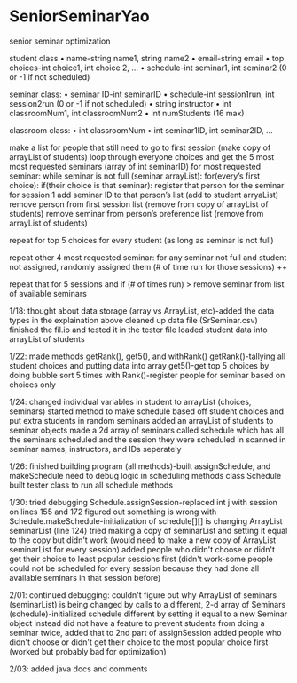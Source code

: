 # SeniorSeminarYao
senior seminar optimization

student class
• name-string name1, string name2
• email-string email
• top choices-int choice1, int choice 2, …
• schedule-int seminar1, int seminar2 (0 or -1 if not scheduled)

seminar class:
• seminar ID-int seminarID
• schedule-int session1run, int session2run (0 or -1 if not scheduled)
• string instructor 
• int classroomNum1, int classroomNum2
• int numStudents (16 max)

classroom class:
• int classroomNum
• int seminar1ID, int seminar2ID, … 


make a list for people that still need to go to first session (make copy of arrayList of students)
loop through everyone choices and get the 5 most most requested seminars (array of int seminarID)
for most requested seminar:
while seminar is not full (seminar arrayList):
for(every’s first choice):
if(their choice is that seminar):
register that person for the seminar for session 1 
add seminar ID to that person’s list (add to student arryaList)
remove person from first session list (remove from copy of arrayList of students)
remove seminar from person’s preference list (remove from arrayList of students)

repeat for top 5 choices for every student (as long as seminar is not full) 

repeat other 4 most requested seminar:
for any seminar not full and student not assigned, randomly assigned them 
(# of time run for those sessions) ++

repeat that for 5 sessions and if (# of times run) > remove seminar from list of available seminars 

1/18:
thought about data storage (array vs ArrayList, etc)-added the data types in the explaination above
cleaned up data file (SrSeminar.csv)
finished the fil.io and tested it in the tester file 
loaded student data into arrayList of students 

1/22:
made methods getRank(), get5(), and withRank()
getRank()-tallying all student choices and putting data into array 
get5()-get top 5 choices by doing bubble sort 5 times
with Rank()-register people for seminar based on choices only

1/24:
changed individual variables in student to arrayList (choices, seminars)
started method to make schedule based off student choices and put extra students in random seminars
added an arrayList of students to seminar objects
made a 2d array of seminars called schedule which has all the seminars scheduled and the session they were scheduled in
scanned in seminar names, instructors, and IDs seperately

1/26:
finished building program (all methods)-built assignSchedule, and makeSchedule
need to debug logic in scheduling methods class Schedule
built tester class to run all schedule methods 

1/30:
tried debugging Schedule.assignSession-replaced int j with session on lines 155 and 172
figured out something is wrong with Schedule.makeSchedule-initialization of schedule[][] is changing ArrayList seminarList (line 124)
tried making a copy of seminarList and setting it equal to the copy but didn't work (would need to make a new copy of ArrayList seminarList for every session)
added people who didn't choose or didn't get their choice to least popular sessions first (didn't work-some people could not be scheduled for every session because they had done all available seminars in that session before)

2/01:
continued debugging:
couldn't figure out why ArrayList of seminars (seminarList) is being changed by calls to a different, 2-d array of Seminars (schedule)-initialized schedule different by setting it equal to a new Seminar object instead
did not have a feature to prevent students from doing a seminar twice, added that to 2nd part of assignSession
added people who didn't choose or didn't get their choice to the most popular choice first (worked but probably bad for optimization)

2/03:
added java docs and comments 

